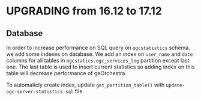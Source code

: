 # UPGRADING from 16.12 to 17.12

## Database

In order to increase performance on SQL query on `ogcstatistics` schema, we add
some indexes on database. We add an index on `user_name` and `date` columns for all
tables in `ogcstatics.ogc_services_log` partition except last one. The last table
is used to insert current statistics so adding index on this table will decrease
performance of geOrchestra.

To automaticly create index, update `get_partition_table()` with
`update-ogc-server-statistics.sql` file.
